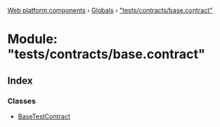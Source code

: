 [Web platform components](../README.md) › [Globals](../globals.md) › ["tests/contracts/base.contract"](_tests_contracts_base_contract_.md)

# Module: "tests/contracts/base.contract"

## Index

### Classes

* [BaseTestContract](../classes/_tests_contracts_base_contract_.basetestcontract.md)
